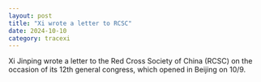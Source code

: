 ```yaml
---
layout: post
title: "Xi wrote a letter to RCSC"
date: 2024-10-10
category: tracexi
---
```


Xi Jinping wrote a letter to the Red Cross Society of China (RCSC) on the occasion of its 12th general congress, which opened in Beijing on 10/9.
